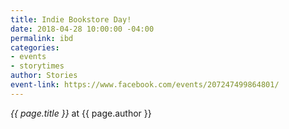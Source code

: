 ```yaml
---
title: Indie Bookstore Day!
date: 2018-04-28 10:00:00 -04:00
permalink: ibd
categories:
- events
- storytimes
author: Stories
event-link: https://www.facebook.com/events/207247499864801/
---
```


*{{ page.title }}* at {{ page.author }}
